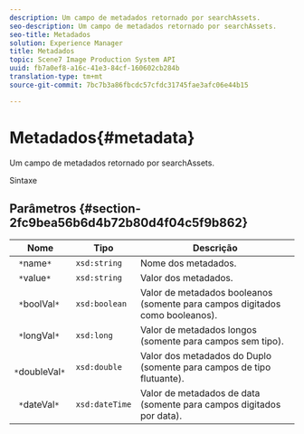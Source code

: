 ```yaml
---
description: Um campo de metadados retornado por searchAssets.
seo-description: Um campo de metadados retornado por searchAssets.
seo-title: Metadados
solution: Experience Manager
title: Metadados
topic: Scene7 Image Production System API
uuid: fb7a0ef8-a16c-41e3-84cf-160602cb284b
translation-type: tm+mt
source-git-commit: 7bc7b3a86fbcdc57cfdc31745fae3afc06e44b15

---
```



# Metadados{#metadata}

Um campo de metadados retornado por searchAssets.

Sintaxe

## Parâmetros {#section-2fc9bea56b6d4b72b80d4f04c5f9b862}

| Nome | Tipo | Descrição |
|---|---|---|
| ` *`name`*` | `xsd:string` | Nome dos metadados. |
| ` *`value`*` | `xsd:string` | Valor dos metadados. |
| ` *`boolVal`*` | `xsd:boolean` | Valor de metadados booleanos (somente para campos digitados como booleanos). |
| ` *`longVal`*` | `xsd:long` | Valor de metadados longos (somente para campos sem tipo). |
| ` *`doubleVal`*` | `xsd:double` | Valor dos metadados do Duplo (somente para campos de tipo flutuante). |
| ` *`dateVal`*` | `xsd:dateTime` | Valor de metadados de data (somente para campos digitados por data). |

